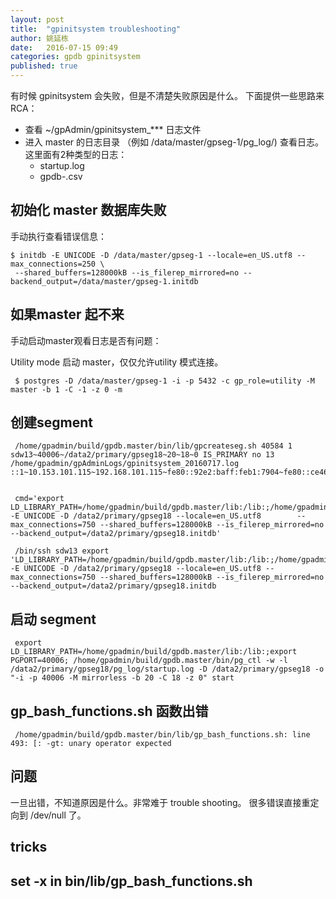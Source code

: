 ```yaml
---
layout: post
title:  "gpinitsystem troubleshooting"
author: 姚延栋
date:   2016-07-15 09:49
categories: gpdb gpinitsystem
published: true
---
```


有时候 gpinitsystem 会失败，但是不清楚失败原因是什么。 下面提供一些思路来 RCA：

* 查看 ~/gpAdmin/gpinitsystem_*** 日志文件
* 进入 master 的日志目录 （例如 /data/master/gpseg-1/pg_log/) 查看日志。 这里面有2种类型的日志：
  * startup.log
  * gpdb-<date>.csv


## 初始化 master 数据库失败

手动执行查看错误信息：

    $ initdb -E UNICODE -D /data/master/gpseg-1 --locale=en_US.utf8 --max_connections=250 \
     --shared_buffers=128000kB --is_filerep_mirrored=no --backend_output=/data/master/gpseg-1.initdb


## 如果master 起不来

手动启动master观看日志是否有问题：


Utility mode 启动 master，仅仅允许utility 模式连接。

     $ postgres -D /data/master/gpseg-1 -i -p 5432 -c gp_role=utility -M master -b 1 -C -1 -z 0 -m

## 创建segment

     /home/gpadmin/build/gpdb.master/bin/lib/gpcreateseg.sh 40584 1 sdw13~40006~/data2/primary/gpseg18~20~18~0 IS_PRIMARY no 13 /home/gpadmin/gpAdminLogs/gpinitsystem_20160717.log ::1~10.153.101.115~192.168.101.115~fe80::92e2:baff:feb1:7904~fe80::ce46:d6ff:fe58:e10c


     cmd='export LD_LIBRARY_PATH=/home/gpadmin/build/gpdb.master/lib:/lib:;/home/gpadmin/build/gpdb.master/bin/initdb  -E UNICODE -D /data2/primary/gpseg18 --locale=en_US.utf8        --max_connections=750 --shared_buffers=128000kB --is_filerep_mirrored=no --backend_output=/data2/primary/gpseg18.initdb'

     /bin/ssh sdw13 export 'LD_LIBRARY_PATH=/home/gpadmin/build/gpdb.master/lib:/lib:;/home/gpadmin/build/gpdb.master/bin/initdb' -E UNICODE -D /data2/primary/gpseg18 --locale=en_US.utf8 --max_connections=750 --shared_buffers=128000kB --is_filerep_mirrored=no --backend_output=/data2/primary/gpseg18.initdb


## 启动 segment

     export LD_LIBRARY_PATH=/home/gpadmin/build/gpdb.master/lib:/lib:;export PGPORT=40006; /home/gpadmin/build/gpdb.master/bin/pg_ctl -w -l /data2/primary/gpseg18/pg_log/startup.log -D /data2/primary/gpseg18 -o "-i -p 40006 -M mirrorless -b 20 -C 18 -z 0" start

## gp_bash_functions.sh 函数出错

     /home/gpadmin/build/gpdb.master/bin/lib/gp_bash_functions.sh: line 493: [: -gt: unary operator expected

## 问题

一旦出错，不知道原因是什么。非常难于 trouble shooting。 很多错误直接重定向到 /dev/null 了。

## tricks

## set -x in bin/lib/gp_bash_functions.sh

